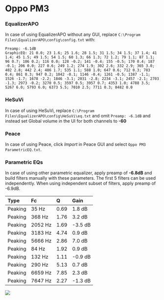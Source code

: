 # Oppo PM3

### EqualizerAPO
In case of using EqualizerAPO without any GUI, replace `C:\Program Files\EqualizerAPO\config\config.txt`
with:
```
Preamp: -6.1dB
GraphicEQ: 21 0.0; 23 1.6; 25 1.6; 28 1.5; 31 1.5; 34 1.5; 37 1.4; 41 1.4; 45 1.5; 49 1.5; 54 1.5; 60 1.3; 66 1.3; 72 1.2; 79 1.1; 87 1.1; 96 0.7; 106 0.2; 116 0.0; 128 -0.2; 141 -0.4; 155 -0.5; 170 0.4; 187 -0.1; 206 0.0; 227 0.6; 249 1.2; 274 1.9; 302 2.6; 332 2.9; 365 3.0; 402 2.8; 442 2.4; 486 1.7; 535 1.1; 588 1.0; 647 0.6; 712 0.3; 783 0.4; 861 0.3; 947 0.2; 1042 -0.1; 1146 -0.4; 1261 -0.5; 1387 -1.1; 1526 -1.7; 1678 -2.2; 1846 -3.1; 2031 -2.8; 2234 -3.1; 2457 -2.1; 2703 -1.3; 2973 -0.2; 3270 0.5; 3597 0.5; 3957 0.7; 4353 1.0; 4788 3.5; 5267 6.0; 5793 6.0; 6373 5.5; 7010 2.5; 7711 0.3; 8482 0.0
```

### HeSuVi
In case of using HeSuVi, replace `C:\Program Files\EqualizerAPO\config\HeSuVi\eq.txt` and omit `Preamp:
-6.1dB` and instead set Global volume in the UI for both channels to **-60**

### Peace
In case of using Peace, click *Import* in Peace GUI and select `Oppo PM3 ParametricEQ.txt`.

### Parametric EQs
In case of using other parametric equalizer, apply preamp of **-6.8dB** and build filters manually
with these parameters. The first 5 filters can be used independently.
When using independent subset of filters, apply preamp of -6.9dB.

| Type    | Fc      |    Q | Gain    |
|:--------|:--------|:-----|:--------|
| Peaking | 35 Hz   | 0.69 | 1.8 dB  |
| Peaking | 368 Hz  | 1.76 | 3.2 dB  |
| Peaking | 2052 Hz | 1.69 | -3.5 dB |
| Peaking | 3183 Hz | 4.74 | 0.9 dB  |
| Peaking | 5666 Hz | 2.86 | 7.0 dB  |
| Peaking | 84 Hz   | 1.92 | 0.9 dB  |
| Peaking | 132 Hz  | 1.11 | -0.9 dB |
| Peaking | 290 Hz  | 5.13 | 0.7 dB  |
| Peaking | 6659 Hz | 7.85 | 2.3 dB  |
| Peaking | 7647 Hz | 2.27 | -1.3 dB |

![](https://raw.githubusercontent.com/jaakkopasanen/AutoEq/master/results/innerfidelity/sbaf-serious/Oppo%20PM3/Oppo%20PM3.png)